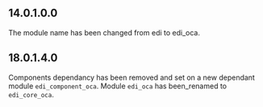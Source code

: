 ## 14.0.1.0.0

The module name has been changed from edi to edi_oca.

## 18.0.1.4.0

Components dependancy has been removed and set on a new dependant module `edi_component_oca`.
Module `edi_oca` has been_renamed to `edi_core_oca`.
